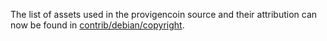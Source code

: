 The list of assets used in the provigencoin source and their attribution can now be found in [contrib/debian/copyright](../contrib/debian/copyright).
